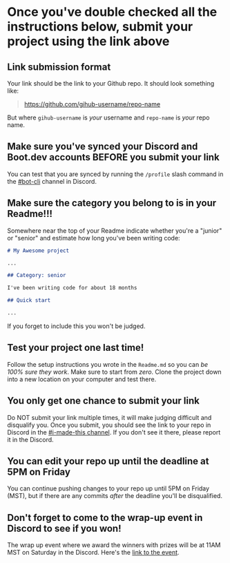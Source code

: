 # Once you've double checked all the instructions below, submit your project using the link above

## Link submission format

Your link should be the link to your Github repo. It should look something like:

> https://github.com/gihub-username/repo-name

But where `gihub-username` is *your* username and `repo-name` is *your* repo name.

## Make sure you've synced your Discord and Boot.dev accounts BEFORE you submit your link

You can test that you are synced by running the `/profile` slash command in the [#bot-cli](https://discord.com/channels/551921866173054977/921896108853178398) channel in Discord.

## Make sure the category you belong to is in your Readme!!!

Somewhere near the top of your Readme indicate whether you're a "junior" or "senior" and estimate how long you've been writing code:

```markdown
# My Awesome project

...

## Category: senior

I've been writing code for about 18 months

## Quick start

...
```

If you forget to include this you won't be judged.

## Test your project one last time!

Follow the setup instructions you wrote in the `Readme.md` so you can *be 100% sure they work*. Make sure to start from *zero*. Clone the project down into a new location on your computer and test there.

## You only get one chance to submit your link

Do NOT submit your link multiple times, it will make judging difficult and disqualify you. Once you submit, you should see the link to your repo in Discord in the [#i-made-this channel](https://discord.com/channels/551921866173054977/817028206002831360). If you don't see it there, please report it in the Discord.

## You can edit your repo up until the deadline at 5PM on Friday

You can continue pushing changes to your repo up until 5PM on Friday (MST), but if there are any commits *after* the deadline you'll be disqualified.

## Don't forget to come to the wrap-up event in Discord to see if you won!

The wrap up event where we award the winners with prizes will be at 11AM MST on Saturday in the Discord. Here's the [link to the event](https://discord.gg/7yQk62cZG9?event=1007370533014343801).
